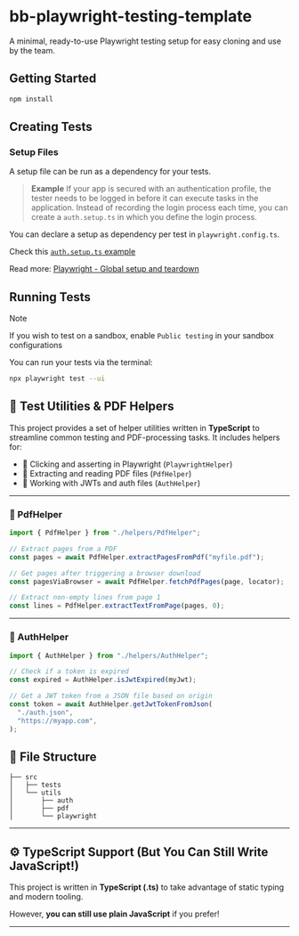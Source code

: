 # bb-playwright-testing-template

A minimal, ready-to-use Playwright testing setup for easy cloning and use by the team.

## Getting Started

```bash
npm install
```

## Creating Tests

### Setup Files

A setup file can be run as a dependency for your tests.

> **Example**
> If your app is secured with an authentication profile, the tester needs to be logged in before it can execute tasks in the application.
> Instead of recording the login process each time, you can create a `auth.setup.ts` in which you define the login process.

You can declare a setup as dependency per test in `playwright.config.ts`.

Check this [`auth.setup.ts` example]()

Read more: [Playwright - Global setup and teardown](https://playwright.dev/docs/test-global-setup-teardown)

## Running Tests

> [!NOTE]
> If you wish to test on a sandbox, enable `Public testing` in your sandbox configurations

You can run your tests via the terminal:

```bash
npx playwright test --ui
```

## 🔧 Test Utilities & PDF Helpers

This project provides a set of helper utilities written in **TypeScript** to streamline common testing and PDF-processing tasks. It includes helpers for:

- 🧪 Clicking and asserting in Playwright (`PlaywrightHelper`)
- 📄 Extracting and reading PDF files (`PdfHelper`)
- 🔐 Working with JWTs and auth files (`AuthHelper`)

---

### 📄 PdfHelper

```ts
import { PdfHelper } from "./helpers/PdfHelper";

// Extract pages from a PDF
const pages = await PdfHelper.extractPagesFromPdf("myfile.pdf");

// Get pages after triggering a browser download
const pagesViaBrowser = await PdfHelper.fetchPdfPages(page, locator);

// Extract non-empty lines from page 1
const lines = PdfHelper.extractTextFromPage(pages, 0);
```

---

### 🔐 AuthHelper

```ts
import { AuthHelper } from "./helpers/AuthHelper";

// Check if a token is expired
const expired = AuthHelper.isJwtExpired(myJwt);

// Get a JWT token from a JSON file based on origin
const token = await AuthHelper.getJwtTokenFromJson(
  "./auth.json",
  "https://myapp.com",
);
```

## 📁 File Structure

```text
├── src
│   ├── tests
│   └── utils
│       ├── auth
│       ├── pdf
│       └── playwright
```

---

## ⚙️ TypeScript Support (But You Can Still Write JavaScript!)

This project is written in **TypeScript (.ts)** to take advantage of static typing and modern tooling.

However, **you can still use plain JavaScript** if you prefer!

---
